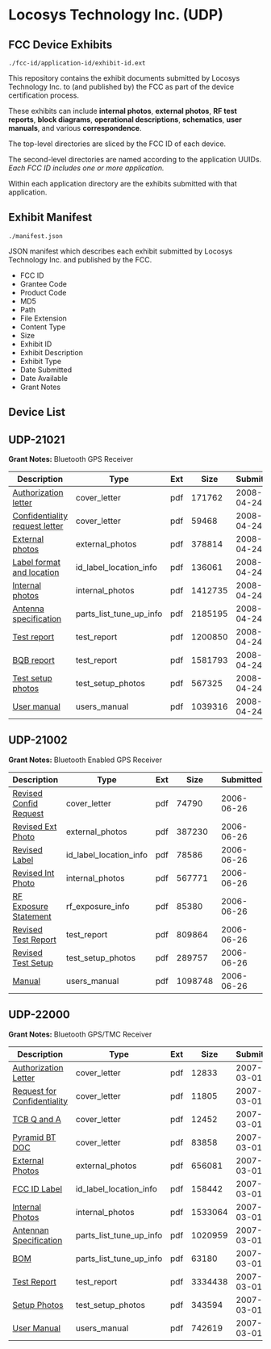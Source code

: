 # Locosys Technology Inc. (UDP)
## FCC Device Exhibits

```
./fcc-id/application-id/exhibit-id.ext
```

This repository contains the exhibit documents submitted by Locosys Technology Inc. to (and published by) the FCC as part of the device certification process.

These exhibits can include **internal photos**, **external photos**, **RF test reports**, **block diagrams**, **operational descriptions**, **schematics**, **user manuals**, and various **correspondence**.

The top-level directories are sliced by the FCC ID of each device.

The second-level directories are named according to the application UUIDs. *Each FCC ID includes one or more application.*

Within each application directory are the exhibits submitted with that application. 

## Exhibit Manifest

```
./manifest.json
```

JSON manifest which describes each exhibit submitted by Locosys Technology Inc. and published by the FCC.

- FCC ID
- Grantee Code
- Product Code
- MD5
- Path
- File Extension
- Content Type
- Size
- Exhibit ID
- Exhibit Description
- Exhibit Type
- Date Submitted
- Date Available
- Grant Notes

## Device List
## UDP-21021
**Grant Notes:** Bluetooth GPS Receiver

| Description | Type | Ext | Size | Submitted | Available |
| ----------- | ---- | --- | ---- | --------- | --------- |
| [Authorization letter](UDP-21021/74c86cef9aa89c88df50ee9bdd845761/932656.pdf) | cover_letter | pdf | 171762 | 2008-04-24 | 2008-04-24 |
| [Confidentiality request letter](UDP-21021/74c86cef9aa89c88df50ee9bdd845761/932657.pdf) | cover_letter | pdf | 59468 | 2008-04-24 | 2008-04-24 |
| [External photos](UDP-21021/74c86cef9aa89c88df50ee9bdd845761/932653.pdf) | external_photos | pdf | 378814 | 2008-04-24 | 2008-04-24 |
| [Label format and location](UDP-21021/74c86cef9aa89c88df50ee9bdd845761/932655.pdf) | id_label_location_info | pdf | 136061 | 2008-04-24 | 2008-04-24 |
| [Internal photos](UDP-21021/74c86cef9aa89c88df50ee9bdd845761/932654.pdf) | internal_photos | pdf | 1412735 | 2008-04-24 | 2008-04-24 |
| [Antenna specification](UDP-21021/74c86cef9aa89c88df50ee9bdd845761/932650.pdf) | parts_list_tune_up_info | pdf | 2185195 | 2008-04-24 | 2008-04-24 |
| [Test report](UDP-21021/74c86cef9aa89c88df50ee9bdd845761/932659.pdf) | test_report | pdf | 1200850 | 2008-04-24 | 2008-04-24 |
| [BQB report](UDP-21021/74c86cef9aa89c88df50ee9bdd845761/932663.pdf) | test_report | pdf | 1581793 | 2008-04-24 | 2008-04-24 |
| [Test setup photos](UDP-21021/74c86cef9aa89c88df50ee9bdd845761/932660.pdf) | test_setup_photos | pdf | 567325 | 2008-04-24 | 2008-04-24 |
| [User manual](UDP-21021/74c86cef9aa89c88df50ee9bdd845761/932662.pdf) | users_manual | pdf | 1039316 | 2008-04-24 | 2008-04-24 |
## UDP-21002
**Grant Notes:** Bluetooth Enabled GPS Receiver

| Description | Type | Ext | Size | Submitted | Available |
| ----------- | ---- | --- | ---- | --------- | --------- |
| [Revised Confid Request](UDP-21002/b24b3eab27dc216ff5d345b2348aea77/672980.pdf) | cover_letter | pdf | 74790 | 2006-06-26 | 2006-06-26 |
| [Revised Ext Photo](UDP-21002/b24b3eab27dc216ff5d345b2348aea77/672981.pdf) | external_photos | pdf | 387230 | 2006-06-26 | 2006-06-26 |
| [Revised Label](UDP-21002/b24b3eab27dc216ff5d345b2348aea77/672983.pdf) | id_label_location_info | pdf | 78586 | 2006-06-26 | 2006-06-26 |
| [Revised Int Photo](UDP-21002/b24b3eab27dc216ff5d345b2348aea77/672982.pdf) | internal_photos | pdf | 567771 | 2006-06-26 | 2006-06-26 |
| [RF Exposure Statement](UDP-21002/b24b3eab27dc216ff5d345b2348aea77/672985.pdf) | rf_exposure_info | pdf | 85380 | 2006-06-26 | 2006-06-26 |
| [Revised Test Report](UDP-21002/b24b3eab27dc216ff5d345b2348aea77/672988.pdf) | test_report | pdf | 809864 | 2006-06-26 | 2006-06-26 |
| [Revised Test Setup](UDP-21002/b24b3eab27dc216ff5d345b2348aea77/672989.pdf) | test_setup_photos | pdf | 289757 | 2006-06-26 | 2006-06-26 |
| [Manual](UDP-21002/b24b3eab27dc216ff5d345b2348aea77/672990.pdf) | users_manual | pdf | 1098748 | 2006-06-26 | 2006-06-26 |
## UDP-22000
**Grant Notes:** Bluetooth GPS/TMC Receiver

| Description | Type | Ext | Size | Submitted | Available |
| ----------- | ---- | --- | ---- | --------- | --------- |
| [Authorization Letter](UDP-22000/cbd5257ef2d5d4062423f950607f248e/763933.pdf) | cover_letter | pdf | 12833 | 2007-03-01 | 2007-03-01 |
| [Request for Confidentiality](UDP-22000/cbd5257ef2d5d4062423f950607f248e/763934.pdf) | cover_letter | pdf | 11805 | 2007-03-01 | 2007-03-01 |
| [TCB Q and A](UDP-22000/cbd5257ef2d5d4062423f950607f248e/763935.pdf) | cover_letter | pdf | 12452 | 2007-03-01 | 2007-03-01 |
| [Pyramid BT DOC](UDP-22000/cbd5257ef2d5d4062423f950607f248e/763946.pdf) | cover_letter | pdf | 83858 | 2007-03-01 | 2007-03-01 |
| [External Photos](UDP-22000/cbd5257ef2d5d4062423f950607f248e/763943.pdf) | external_photos | pdf | 656081 | 2007-03-01 | 2007-03-01 |
| [FCC ID Label](UDP-22000/cbd5257ef2d5d4062423f950607f248e/763944.pdf) | id_label_location_info | pdf | 158442 | 2007-03-01 | 2007-03-01 |
| [Internal Photos](UDP-22000/cbd5257ef2d5d4062423f950607f248e/763945.pdf) | internal_photos | pdf | 1533064 | 2007-03-01 | 2007-03-01 |
| [Antennan Specification](UDP-22000/cbd5257ef2d5d4062423f950607f248e/763941.pdf) | parts_list_tune_up_info | pdf | 1020959 | 2007-03-01 | 2007-03-01 |
| [BOM](UDP-22000/cbd5257ef2d5d4062423f950607f248e/763942.pdf) | parts_list_tune_up_info | pdf | 63180 | 2007-03-01 | 2007-03-01 |
| [Test Report](UDP-22000/cbd5257ef2d5d4062423f950607f248e/763947.pdf) | test_report | pdf | 3334438 | 2007-03-01 | 2007-03-01 |
| [Setup Photos](UDP-22000/cbd5257ef2d5d4062423f950607f248e/763948.pdf) | test_setup_photos | pdf | 343594 | 2007-03-01 | 2007-03-01 |
| [User Manual](UDP-22000/cbd5257ef2d5d4062423f950607f248e/763949.pdf) | users_manual | pdf | 742619 | 2007-03-01 | 2007-03-01 |
